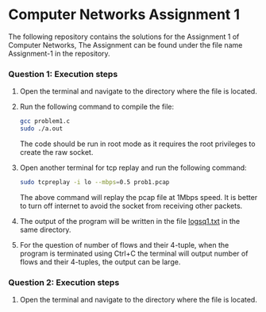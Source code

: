 # Computer Networks Assignment 1

The following repository contains the solutions for the Assignment 1 of Computer Networks,
The Assignment can be found under the file name Assignment-1 in the repository.  

### Question 1: Execution steps

1. Open the terminal and navigate to the directory where the file is located.
2. Run the following command to compile the file:
    ```bash
    gcc problem1.c
    sudo ./a.out
    ```
    The code should be run in root mode as it requires the root privileges to create the raw socket.  
3. Open another terminal for tcp replay and run the following command:
    ```bash
    sudo tcpreplay -i lo --mbps=0.5 prob1.pcap
    ```
    The above command will replay the pcap file at 1Mbps speed. It is better to turn off internet to avoid the socket from receiving other packets.
4. The output of the program will be written in the file [logsq1.txt](logsq1.txt) in the same directory.

5. For the question of number of flows and their
4-tuple, when the program is terminated using Ctrl+C the terminal will output number of flows and their 4-tuples, the output can be large.

### Question 2: Execution steps

1. Open the terminal and navigate to the directory where the file is located.

